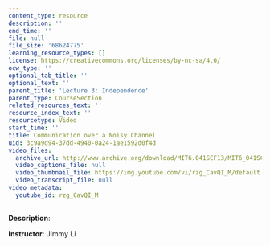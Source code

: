 ```yaml
---
content_type: resource
description: ''
end_time: ''
file: null
file_size: '68624775'
learning_resource_types: []
license: https://creativecommons.org/licenses/by-nc-sa/4.0/
ocw_type: ''
optional_tab_title: ''
optional_text: ''
parent_title: 'Lecture 3: Independence'
parent_type: CourseSection
related_resources_text: ''
resource_index_text: ''
resourcetype: Video
start_time: ''
title: Communication over a Noisy Channel
uid: 3c9a9d94-37dd-4940-0a24-1ae1592d0f4d
video_files:
  archive_url: http://www.archive.org/download/MIT6.041SCF13/MIT6_041SCF13_Noisy_Channel_300k.mp4
  video_captions_file: null
  video_thumbnail_file: https://img.youtube.com/vi/rzg_CavQI_M/default.jpg
  video_transcript_file: null
video_metadata:
  youtube_id: rzg_CavQI_M
---
```


**Description**:

**Instructor**: Jimmy Li

